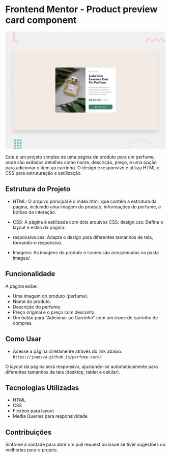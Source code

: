 # Frontend Mentor - Product preview card component

![Design preview for the Product preview card component coding challenge](./design/desktop-preview.jpg)

Este é um projeto simples de uma página de produto para um perfume, onde são exibidos detalhes como nome, descrição, preço, e uma opção para adicionar o item ao carrinho. O design é responsivo e utiliza HTML e CSS para estruturação e estilização.

## Estrutura do Projeto

- HTML: O arquivo principal é o index.html, que contém a estrutura da página, incluindo uma imagem do produto, informações do perfume, e botões de interação.

- CSS: A página é estilizada com dois arquivos CSS:
design.css: Define o layout e estilo da página.

- responsive.css: Adapta o design para diferentes tamanhos de tela, tornando-o responsivo.

- Imagens: As imagens do produto e ícones são armazenadas na pasta images/.

## Funcionalidade

A página exibe:

- Uma imagem do produto (perfume).
- Nome do produto.
- Descrição do perfume.
- Preço original e o preço com desconto.
- Um botão para "Adicionar ao Carrinho" com um ícone de carrinho de compras.

## Como Usar
- Acesse a página diretamente através do link abaixo:
```https://joaosva.github.io/perfume-card/```

O layout da página será responsivo, ajustando-se automaticamente para diferentes tamanhos de tela (desktop, tablet e celular).

## Tecnologias Utilizadas
- HTML
- CSS
- Flexbox para layout
- Media Queries para responsividade

## Contribuições

Sinta-se à vontade para abrir um pull request ou issue se tiver sugestões ou melhorias para o projeto.